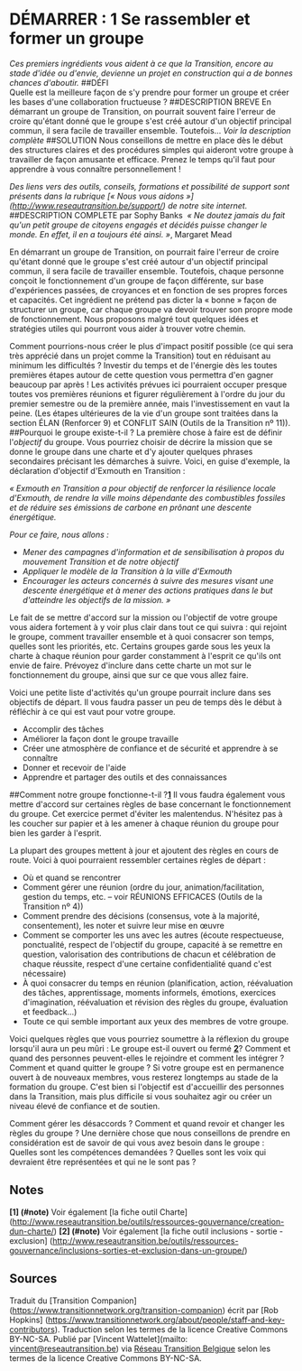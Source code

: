# DÉMARRER : 1 Se rassembler et former un groupe
*Ces premiers ingrédients vous aident à ce que la Transition, encore au stade d'idée ou d'envie, devienne un projet en construction qui a de bonnes chances d'aboutir.* 
##DÉFI	
Quelle est la meilleure façon de s'y prendre pour former un groupe et créer les bases d'une collaboration fructueuse ?
##DESCRIPTION BREVE
En démarrant un groupe de Transition, on pourrait souvent faire l'erreur de croire qu'étant donné que le groupe s'est créé autour d'un objectif principal commun, il sera facile de travailler ensemble. Toutefois... 
*Voir la description complète*
##SOLUTION
Nous conseillons de mettre en place  dès le début des structures claires et des procédures simples qui aideront votre groupe à travailler de façon amusante et efficace. Prenez le temps qu'il faut pour apprendre à vous connaître personnellement !

*Des liens vers des outils, conseils, formations et possibilité de support sont présents dans la rubrique [« Nous vous aidons »] (http://www.reseautransition.be/support/) de notre site internet.* 
##DESCRIPTION COMPLETE par Sophy Banks 
*« Ne doutez jamais du fait qu'un petit groupe de citoyens engagés et décidés puisse changer le monde. En effet, il en a toujours été ainsi. »*, Margaret Mead

En démarrant un groupe de Transition, on pourrait faire l'erreur de croire qu'étant donné que le groupe s'est créé autour d'un objectif principal commun, il sera facile de travailler ensemble. Toutefois, chaque personne conçoit le fonctionnement d'un groupe de façon différente, sur base d'expériences passées, de croyances et en fonction de ses propres forces et capacités. Cet ingrédient ne prétend pas dicter la « bonne » façon de structurer un groupe, car chaque groupe va devoir trouver son propre mode de fonctionnement. Nous proposons malgré tout quelques idées et stratégies utiles qui pourront vous aider à trouver votre chemin. 

Comment pourrions-nous créer le plus d'impact positif possible (ce qui sera très apprécié dans un projet comme la Transition) tout en réduisant au minimum les difficultés ? Investir du temps et de l'énergie dès les toutes premières étapes autour de cette question vous permettra d'en gagner beaucoup par après ! Les activités prévues ici pourraient occuper presque toutes vos premières réunions et figurer régulièrement à l'ordre du jour du premier semestre ou de la première année, mais l'investissement en vaut la peine. (Les étapes ultérieures de la vie d'un groupe sont traitées dans la section ÉLAN (Renforcer 9) et CONFLIT SAIN (Outils de la Transition nº 11)).
##Pourquoi le groupe existe-t-il ?
La première chose à faire est de définir l'*objectif* du groupe. Vous pourriez choisir de décrire la mission que se donne le groupe dans une charte et d'y ajouter quelques phrases secondaires précisant les démarches à suivre. Voici, en guise d'exemple, la déclaration d'objectif d'Exmouth en Transition :

*« Exmouth en Transition a pour objectif de renforcer la résilience locale d'Exmouth, de rendre la ville moins dépendante des combustibles fossiles et de réduire ses émissions de carbone en prônant une descente énergétique.* 

*Pour ce faire, nous allons :*
- *Mener des campagnes d'information et de sensibilisation à propos du mouvement Transition et de notre objectif*
- *Appliquer le modèle de la Transition à la ville d'Exmouth*
- *Encourager les acteurs concernés à suivre des mesures visant une descente énergétique et à mener des actions pratiques dans le but d'atteindre les objectifs de la mission. »*

Le fait de se mettre d'accord sur la mission ou l'objectif de votre groupe vous aidera fortement à y voir plus clair dans tout ce qui suivra : qui rejoint le groupe, comment travailler ensemble et à quoi consacrer son temps, quelles sont les priorités, etc. Certains groupes garde sous les yeux la charte à chaque réunion pour garder constamment à l'esprit ce qu'ils ont envie de faire. Prévoyez d'inclure dans cette charte un mot sur le fonctionnement du groupe, ainsi que sur ce que vous allez faire. 

Voici une petite liste d'activités qu'un groupe pourrait inclure dans ses objectifs de départ. Il vous faudra passer un peu de temps dès le début à réfléchir à ce qui est vaut pour votre groupe.

- Accomplir des tâches
- Améliorer la façon dont le groupe travaille
- Créer une atmosphère de confiance et de sécurité et apprendre à se connaître
- Donner et recevoir de l'aide
- Apprendre et partager des outils et des connaissances

##Comment notre groupe fonctionne-t-il ?**[1](#note)**
Il vous faudra également vous mettre d'accord sur certaines règles de base concernant le fonctionnement du groupe. Cet exercice permet d'éviter les malentendus. N'hésitez pas à les coucher sur papier et à les amener à chaque réunion du groupe pour bien les garder à l'esprit. 

La plupart des groupes mettent à jour et ajoutent des règles en cours de route. Voici à quoi pourraient ressembler certaines règles de départ :
- Où et quand se rencontrer
- Comment gérer une réunion (ordre du jour, animation/facilitation, gestion du temps, etc. – voir RÉUNIONS EFFICACES (Outils de la Transition nº 4))
- Comment prendre des décisions (consensus, vote à la majorité, consentement), les noter et suivre leur mise en œuvre
- Comment se comporter les uns avec les autres (écoute respectueuse, ponctualité, respect de l'objectif du groupe, capacité à se remettre en question, valorisation des contributions de chacun et célébration de chaque réussite, respect d'une certaine confidentialité quand c'est nécessaire)
- À quoi consacrer du temps en réunion (planification, action, réévaluation des tâches, apprentissage, moments informels, émotions, exercices d'imagination, réévaluation et révision des règles du groupe, évaluation et feedback...)
- Toute ce qui semble important aux yeux des membres de votre groupe.

Voici quelques règles que vous pourriez soumettre à la réflexion du groupe lorsqu'il aura un peu mûri :
Le groupe est-il ouvert ou fermé **[2](#note)**? Comment et quand des personnes peuvent-elles le rejoindre et comment les intégrer ? Comment et quand quitter le groupe ? Si votre groupe est en permanence ouvert à de nouveaux membres, vous resterez longtemps au stade de la formation du groupe. C'est bien si l'objectif est d'accueillir des personnes dans la Transition, mais plus difficile si vous souhaitez agir ou créer un niveau élevé de confiance et de soutien. 

Comment gérer les désaccords ?
Comment et quand revoir et changer les règles du groupe ? Une dernière chose  que nous conseillons de prendre en considération est de savoir de qui vous avez besoin dans le groupe :  Quelles sont les compétences demandées ? Quelles sont les voix qui devraient être représentées et qui ne le sont pas ?
## Notes
**[1] (#note)** Voir également [la fiche outil Charte] (http://www.reseautransition.be/outils/ressources-gouvernance/creation-dun-charte/)
**[2] (#note)** Voir également [la fiche outil inclusions - sortie - exclusion] (http://www.reseautransition.be/outils/ressources-gouvernance/inclusions-sorties-et-exclusion-dans-un-groupe/)
## Sources
Traduit du [Transition Companion] (https://www.transitionnetwork.org/transition-companion) écrit par [Rob Hopkins] (https://www.transitionnetwork.org/about/people/staff-and-key-contributors). Traduction selon les termes de la licence Creative Commons BY-NC-SA.
Publié par [Vincent Wattelet](mailto: vincent@reseautransition.be) via [Réseau Transition Belgique]( http://www.reseautransition.be/) selon les termes de la licence Creative Commons BY-NC-SA.
